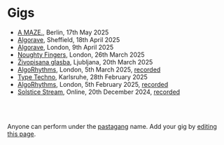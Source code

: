 # Gigs

- [A MAZE.](https://2025.amaze-berlin.de/), Berlin, 17th May 2025
- [Algorave](https://patternclub.org/events/algorave-sheffield/), Sheffield, 18th April 2025
- [Algorave](https://ra.co/events/2108876), London, 9th April 2025
- [Noughty Fingers](https://ra.co/events/2117681), London, 26th March 2025
- [Živopisana glasba](https://multimedija.info/zivopisana-glasba/), Ljubljana, 20th March 2025
- [AlgoRhythms](https://lu.ma/35xf6hly), London, 5th March 2025, [recorded](http://www.youtube.com/watch?v=HCcSHMu0gzg)
- [Type Techno](https://toplap-ka.de/events/type-techno-2025-02-28), Karlsruhe, 28th February 2025
- [AlgoRhythms](https://lu.ma/z75ou3z0), London, 5th February 2025, [recorded](https://youtu.be/mKE-aMVR0E4)
- [Solstice Stream](https://eulerroom.com/), Online, 20th December 2024, [recorded](https://youtu.be/VNqsIyCejOc?si=j1ZZoe_ziJj1_GaW)

<br>

<br>

Anyone can perform under the [pastagang](/) name. Add your gig by [editing this page](https://github.com/pastagang/pastagang/edit/main/gigs/readme.md).
